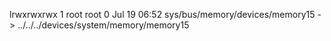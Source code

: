 lrwxrwxrwx 1 root root 0 Jul 19 06:52 sys/bus/memory/devices/memory15 -> ../../../devices/system/memory/memory15
